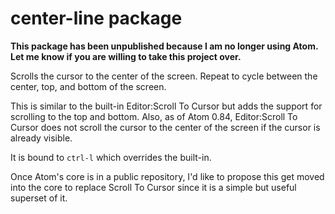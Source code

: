 # center-line package

**This package has been unpublished because I am no longer using Atom.  Let me know if you are willing to take this project over.**

Scrolls the cursor to the center of the screen.  Repeat to cycle between the center, top, and
bottom of the screen.

This is similar to the built-in Editor:Scroll To Cursor but adds the support for scrolling to
the top and bottom.  Also, as of Atom 0.84, Editor:Scroll To Cursor does not scroll the cursor
to the center of the screen if the cursor is already visible.

It is bound to `ctrl-l` which overrides the built-in.

Once Atom's core is in a public repository, I'd like to propose this get moved into the core to replace Scroll To Cursor since it is a simple but useful superset of it.
